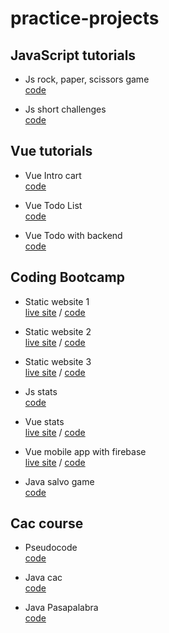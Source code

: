 # practice-projects


## JavaScript tutorials

- Js rock, paper, scissors game         
[code](https://github.com/amansgz/js-rock-paper-scissors-game)

- Js short challenges     
[code](https://github.com/amansgz/js-short-challenges)


## Vue tutorials

- Vue Intro cart     
[code](https://github.com/amansgz/vue-intro-cart)

- Vue Todo List     
[code](https://github.com/amansgz/vue-todo-list)

- Vue Todo with backend     
[code](https://github.com/amansgz/vue-todo-with-backend)


## Coding Bootcamp

- Static website 1   
[live site]() / [code](https://github.com/amansgz/static_website1)

- Static website 2     
[live site](https://amansgz.github.io/static_website2/) / [code](https://github.com/amansgz/static_website2)

- Static website 3    
[live site](https://amansgz.github.io/static_website3/) / [code](https://github.com/amansgz/static_website3)

- Js stats     
[code](https://github.com/amansgz/js-stats)

- Vue stats      
[live site]() / [code](https://github.com/amansgz/vue-stats)

- Vue mobile app with firebase     
[live site]() / [code](https://github.com/amansgz/vue-firebase-mobile-webapp)

- Java salvo game     
[code](https://github.com/amansgz/java-salvo-game)


## Cac course

- Pseudocode        
[code](https://github.com/amansgz/pseudocode)

- Java cac     
[code](https://github.com/amansgz/java_cac)

- Java Pasapalabra     
[code](https://github.com/amansgz/java_pasapalabra)
